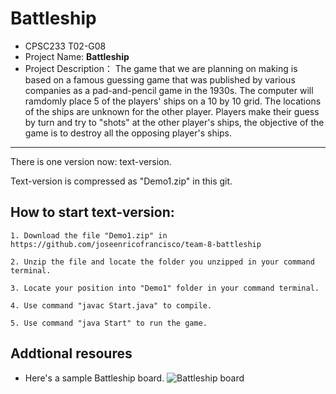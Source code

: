 
# Battleship

- CPSC233 T02-G08
- Project Name: **Battleship**
- Project Description：
   The game that we are planning on making is based on a famous guessing game that was published by various companies as a pad-and-pencil game in the 1930s.  The computer will ramdomly place 5 of the players' ships on a 10 by 10 grid. The locations of the ships are unknown for the other player. Players make their guess by turn and try to "shots" at the other player's ships, the objective of the game is to destroy all the opposing player's ships. 

***
There is one version now: text-version.

Text-version is compressed as "Demo1.zip" in this git.



## How to start text-version:
    
    1. Download the file "Demo1.zip" in https://github.com/joseenricofrancisco/team-8-battleship

    2. Unzip the file and locate the folder you unzipped in your command terminal.

    3. Locate your position into "Demo1" folder in your command terminal.

    4. Use command "javac Start.java" to compile.

    5. Use command "java Start" to run the game.

## Addtional resoures
- Here's a sample Battleship board.
![Battleship board](https://upload.wikimedia.org/wikipedia/commons/thumb/6/65/Battleship_game_board.svg/1280px-Battleship_game_board.svg.png)

